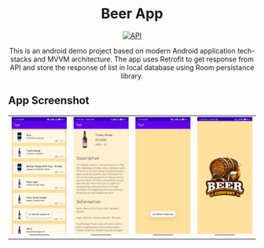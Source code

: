 <h1 align="center">Beer App</h1>

<p align="center">
  <a href="https://android-arsenal.com/api?level=21"><img alt="API" src="https://img.shields.io/badge/API-21%2B-brightgreen.svg?style=flat"/></a>
</p>

<p align="center"> 
This is an android demo project based on modern Android application tech-stacks and MVVM architecture. The app uses Retrofit to get response from API and store the response of list in local database using Room persistance library.
</p>

## App Screenshot

<table>
  <tr>
    <td><img src="https://github.com/rahul6975/BeerApp/blob/master/screenshots/Screenshot_2022-12-12-11-38-46-245_com.rahul.beerapp.jpg" width="200"/></td>
    <td><img src="https://github.com/rahul6975/BeerApp/blob/master/screenshots/Screenshot_2022-12-12-11-38-57-257_com.rahul.beerapp.jpg" width="200"/></td>
   <td><img src="https://github.com/rahul6975/BeerApp/blob/master/screenshots/Screenshot_2022-12-12-11-39-09-525_com.rahul.beerapp.jpg" width="200"/></td>
   <td><img src="https://github.com/rahul6975/BeerApp/blob/master/screenshots/Screenshot_2022-12-12-11-39-22-730_com.rahul.beerapp.jpg" width="200"/></td>
  </tr>
  
  <tr>
  </tr>
 </table>

